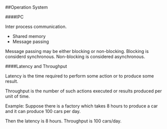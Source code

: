 ##Operation System

####IPC

Inter process communication.
- Shared memory
- Message passing

Message passing may be either blocking or non-blocking. Blocking is considerd synchronous. Non-blocking is considered asynchronous.


####Latency and Throughput

Latency is the time required to perform some action or to produce some result.

Throughput is the number of such actions executed or results produced per unit of time. 

Example: Suppose there is a factory which takes 8 hours to produce a car and it can produce 100 cars per day.

Then the latency is 8 hours. Throughput is 100 cars/day.




